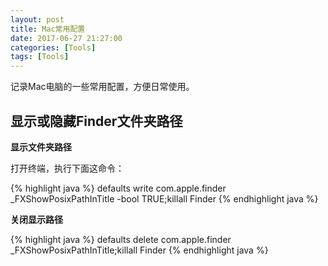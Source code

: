 ```yaml
---
layout: post
title: Mac常用配置
date: 2017-06-27 21:27:00
categories: [Tools]
tags: [Tools]
---
```


记录Mac电脑的一些常用配置，方便日常使用。
<!--more-->

## 显示或隐藏Finder文件夹路径

**显示文件夹路径**

打开终端，执行下面这命令：

{% highlight java %}
defaults write com.apple.finder _FXShowPosixPathInTitle -bool TRUE;killall Finder
{% endhighlight java %}

**关闭显示路径**

{% highlight java %}
defaults delete com.apple.finder _FXShowPosixPathInTitle;killall Finder
{% endhighlight java %}
